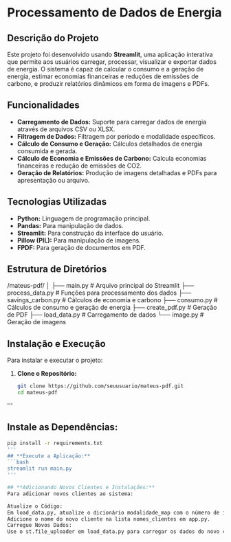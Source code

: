 # **Processamento de Dados de Energia**

## **Descrição do Projeto**
Este projeto foi desenvolvido usando **Streamlit**, uma aplicação interativa que permite aos usuários carregar, processar, visualizar e exportar dados de energia. O sistema é capaz de calcular o consumo e a geração de energia, estimar economias financeiras e reduções de emissões de carbono, e produzir relatórios dinâmicos em forma de imagens e PDFs.

## **Funcionalidades**
- **Carregamento de Dados:** Suporte para carregar dados de energia através de arquivos CSV ou XLSX.
- **Filtragem de Dados:** Filtragem por período e modalidade específicos.
- **Cálculo de Consumo e Geração:** Cálculos detalhados de energia consumida e gerada.
- **Cálculo de Economia e Emissões de Carbono:** Calcula economias financeiras e redução de emissões de CO2.
- **Geração de Relatórios:** Produção de imagens detalhadas e PDFs para apresentação ou arquivo.

## **Tecnologias Utilizadas**
- **Python:** Linguagem de programação principal.
- **Pandas:** Para manipulação de dados.
- **Streamlit:** Para construção da interface do usuário.
- **Pillow (PIL):** Para manipulação de imagens.
- **FPDF:** Para geração de documentos em PDF.

## **Estrutura de Diretórios**


/mateus-pdf/
│
├── main.py                 # Arquivo principal do Streamlit
├── process_data.py         # Funções para processamento dos dados
├── savings_carbon.py       # Cálculos de economia e carbono
├── consumo.py              # Cálculos de consumo e geração de energia
├── create_pdf.py           # Geração de PDF
├── load_data.py            # Carregamento de dados
└── image.py                # Geração de imagens

## **Instalação e Execução**
Para instalar e executar o projeto:
1. **Clone o Repositório:**
   ```bash
   git clone https://github.com/seuusuario/mateus-pdf.git
   cd mateus-pdf
'''
## **Instale as Dependências:**
   ```bash
pip install -r requirements.txt
'''
## **Execute a Aplicação:**
   ```bash
streamlit run main.py
'''

## **Adicionando Novos Clientes e Instalações:**
Para adicionar novos clientes ao sistema:

Atualize o Código:
Em load_data.py, atualize o dicionário modalidade_map com o número de instalação e o nome correspondente do novo cliente.
Adicione o nome do novo cliente na lista nomes_clientes em app.py.
Carregue Novos Dados:
Use o st.file_uploader em load_data.py para carregar os dados do novo cliente em formato CSV ou XLSX.
